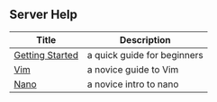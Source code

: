 ## Server Help

| Title                                                                                                 | Description                 |
|-------------------------------------------------------------------------------------------------------|-----------------------------|
| [Getting Started](//GettingStarted#getting-started-with-the-server)| a quick guide for beginners |
| [Vim](/server-help/Text%20Editors/Vim#vim)                                    | a novice guide to Vim       |
| [Nano](/server-help/Text%20Editors/nano#nano)                                    | a novice intro to nano       |

